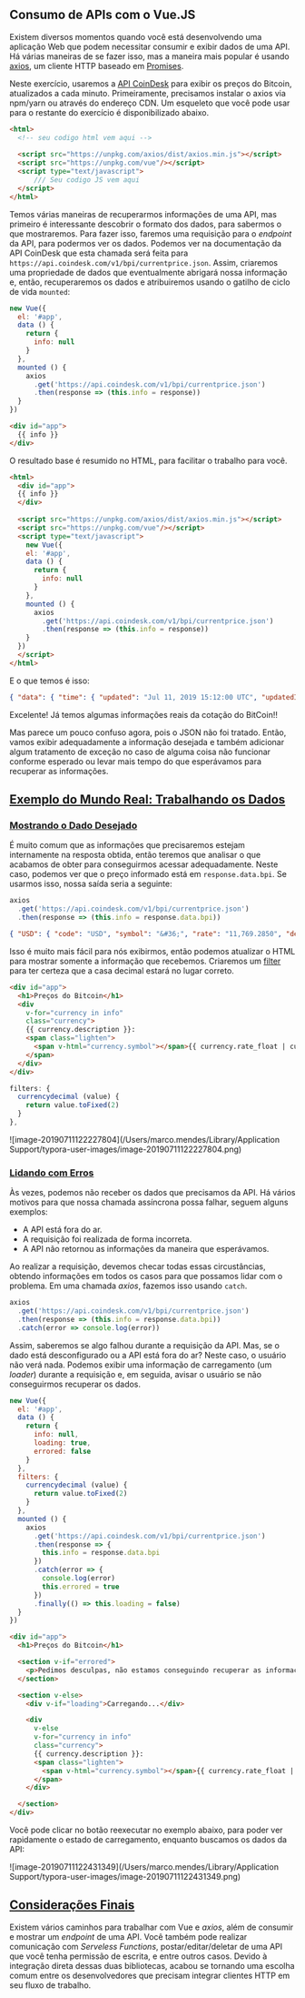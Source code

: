 ## Consumo de APIs com o Vue.JS

Existem diversos momentos quando você está desenvolvendo uma aplicação Web que podem necessitar consumir e exibir dados de uma API. Há várias maneiras de se fazer isso, mas a maneira mais popular é usando [axios](https://github.com/axios/axios), um cliente HTTP baseado em [Promises](https://developer.mozilla.org/pt-BR/docs/Web/JavaScript/Reference/Global_Objects/Promise).

Neste exercício, usaremos a [API CoinDesk](https://www.coindesk.com/api/) para exibir os preços do Bitcoin, atualizados a cada minuto. Primeiramente, precisamos instalar o axios via npm/yarn ou através do endereço CDN. Um esqueleto que você pode usar para o restante do exercício é disponibilizado abaixo.

```html
<html>
  <!-- seu codigo html vem aqui -->
  
  <script src="https://unpkg.com/axios/dist/axios.min.js"></script>
  <script src="https://unpkg.com/vue"/></script>
  <script type="text/javascript">
      /// Seu codigo JS vem aqui
  </script>
</html>
```

Temos várias maneiras de recuperarmos informações de uma API, mas primeiro é interessante descobrir o formato dos dados, para sabermos o que mostraremos. Para fazer isso, faremos uma requisição para o *endpoint* da API, para podermos ver os dados. Podemos ver na documentação da API CoinDesk que esta chamada será feita para `https://api.coindesk.com/v1/bpi/currentprice.json`. Assim, criaremos uma propriedade de dados que eventualmente abrigará nossa informação e, então, recuperaremos os dados e atribuiremos usando o gatilho de ciclo de vida `mounted`:

```javascript
new Vue({
  el: '#app',
  data () {
    return {
      info: null
    }
  },
  mounted () {
    axios
      .get('https://api.coindesk.com/v1/bpi/currentprice.json')
      .then(response => (this.info = response))
  }
})
```

```html
<div id="app">
  {{ info }}
</div>
```

O resultado base é resumido no HTML, para facilitar o trabalho para você.

```html
<html>
  <div id="app">
  {{ info }}
  </div>
  
  <script src="https://unpkg.com/axios/dist/axios.min.js"></script>
  <script src="https://unpkg.com/vue"/></script>
  <script type="text/javascript">
    new Vue({
    el: '#app',
    data () {
      return {
        info: null
      }
    },
    mounted () {
      axios
        .get('https://api.coindesk.com/v1/bpi/currentprice.json')
        .then(response => (this.info = response))
    }
  })
  </script>
</html>
```



E o que temos é isso:

```json
{ "data": { "time": { "updated": "Jul 11, 2019 15:12:00 UTC", "updatedISO": "2019-07-11T15:12:00+00:00", "updateduk": "Jul 11, 2019 at 16:12 BST" }, "disclaimer": "This data was produced from the CoinDesk Bitcoin Price Index (USD). Non-USD currency data converted using hourly conversion rate from openexchangerates.org", "chartName": "Bitcoin", "bpi": { "USD": { "code": "USD", "symbol": "&#36;", "rate": "11,769.2850", "description": "United States Dollar", "rate_float": 11769.285 }, "GBP": { "code": "GBP", "symbol": "&pound;", "rate": "9,387.6996", "description": "British Pound Sterling", "rate_float": 9387.6996 }, "EUR": { "code": "EUR", "symbol": "&euro;", "rate": "10,458.8928", "description": "Euro", "rate_float": 10458.8928 } } }, "status": 200, "statusText": "", "headers": { "cache-control": "max-age=15", "content-type": "application/javascript", "expires": "Thu, 11 Jul 2019 15:13:07 UTC" }, "config": { "transformRequest": {}, "transformResponse": {}, "timeout": 0, "xsrfCookieName": "XSRF-TOKEN", "xsrfHeaderName": "X-XSRF-TOKEN", "maxContentLength": -1, "headers": { "Accept": "application/json, text/plain, */*" }, "method": "get", "url": "https://api.coindesk.com/v1/bpi/currentprice.json" }, "request": {} }
```



Excelente! Já temos algumas informações reais da cotação do BitCoin!!

Mas parece um pouco confuso agora, pois o JSON não foi tratado. Então, vamos exibir adequadamente a informação desejada e também adicionar algum tratamento de exceção no caso de alguma coisa não funcionar conforme esperado ou levar mais tempo do que esperávamos para recuperar as informações.

## [Exemplo do Mundo Real: Trabalhando os Dados](https://br.vuejs.org/v2/cookbook/using-axios-to-consume-apis.html#Exemplo-do-Mundo-Real-Trabalhando-os-Dados)

### [Mostrando o Dado Desejado](https://br.vuejs.org/v2/cookbook/using-axios-to-consume-apis.html#Mostrando-o-Dado-Desejado)

É muito comum que as informações que precisaremos estejam internamente na resposta obtida, então teremos que analisar o que acabamos de obter para conseguirmos acessar adequadamente. Neste caso, podemos ver que o preço informado está em `response.data.bpi`. Se usarmos isso, nossa saída seria a seguinte:

```javascript
axios
  .get('https://api.coindesk.com/v1/bpi/currentprice.json')
  .then(response => (this.info = response.data.bpi))
```



```json
{ "USD": { "code": "USD", "symbol": "&#36;", "rate": "11,769.2850", "description": "United States Dollar", "rate_float": 11769.285 }, "GBP": { "code": "GBP", "symbol": "&pound;", "rate": "9,387.6996", "description": "British Pound Sterling", "rate_float": 9387.6996 }, "EUR": { "code": "EUR", "symbol": "&euro;", "rate": "10,458.8928", "description": "Euro", "rate_float": 10458.8928 } }
```

Isso é muito mais fácil para nós exibirmos, então podemos atualizar o HTML para mostrar somente a informação que recebemos. Criaremos um [filter](https://br.vuejs.org/v2/api/#Vue-filter) para ter certeza que a casa decimal estará no lugar correto.

```html
<div id="app">
  <h1>Preços do Bitcoin</h1>
  <div
    v-for="currency in info"
    class="currency">
    {{ currency.description }}:
    <span class="lighten">
      <span v-html="currency.symbol"></span>{{ currency.rate_float | currencydecimal }}
    </span>
  </div>
</div>
```



```javascript
filters: {
  currencydecimal (value) {
    return value.toFixed(2)
  }
},
```



![image-20190711122227804](/Users/marco.mendes/Library/Application Support/typora-user-images/image-20190711122227804.png)



### [Lidando com Erros](https://br.vuejs.org/v2/cookbook/using-axios-to-consume-apis.html#Lidando-com-Erros)

Às vezes, podemos não receber os dados que precisamos da API. Há vários motivos para que nossa chamada assíncrona possa falhar, seguem alguns exemplos:

- A API está fora do ar.
- A requisição foi realizada de forma incorreta.
- A API não retornou as informações da maneira que esperávamos.

Ao realizar a requisição, devemos checar todas essas circustâncias, obtendo informações em todos os casos para que possamos lidar com o problema. Em uma chamada *axios*, fazemos isso usando `catch`.

```javascript
axios
  .get('https://api.coindesk.com/v1/bpi/currentprice.json')
  .then(response => (this.info = response.data.bpi))
  .catch(error => console.log(error))
```

Assim, saberemos se algo falhou durante a requisição da API. Mas, se o dado está desconfigurado ou a API está fora do ar? Neste caso, o usuário não verá nada. Podemos exibir uma informação de carregamento (um *loader*) durante a requisição e, em seguida, avisar o usuário se não conseguirmos recuperar os dados.

```javascript
new Vue({
  el: '#app',
  data () {
    return {
      info: null,
      loading: true,
      errored: false
    }
  },
  filters: {
    currencydecimal (value) {
      return value.toFixed(2)
    }
  },
  mounted () {
    axios
      .get('https://api.coindesk.com/v1/bpi/currentprice.json')
      .then(response => {
        this.info = response.data.bpi
      })
      .catch(error => {
        console.log(error)
        this.errored = true
      })
      .finally(() => this.loading = false)
  }
})

```



```html
<div id="app">
  <h1>Preços do Bitcoin</h1>

  <section v-if="errored">
    <p>Pedimos desculpas, não estamos conseguindo recuperar as informações no momento. Por favor, tente novamente mais tarde.</p>
  </section>

  <section v-else>
    <div v-if="loading">Carregando...</div>

    <div
      v-else
      v-for="currency in info"
      class="currency">
      {{ currency.description }}:
      <span class="lighten">
        <span v-html="currency.symbol"></span>{{ currency.rate_float | currencydecimal }}
      </span>
    </div>

  </section>
</div>
```



Você pode clicar no botão reexecutar no exemplo abaixo, para poder ver rapidamente o estado de carregamento, enquanto buscamos os dados da API:

![image-20190711122431349](/Users/marco.mendes/Library/Application Support/typora-user-images/image-20190711122431349.png)



## [Considerações Finais](https://br.vuejs.org/v2/cookbook/using-axios-to-consume-apis.html#Consideracoes-Finais)

Existem vários caminhos para trabalhar com Vue e *axios*, além de consumir e mostrar um *endpoint* de uma API. Você também pode realizar comunicação com *Serveless Functions*, postar/editar/deletar de uma API que você tenha permissão de escrita, e entre outros casos. Devido à integração direta dessas duas bibliotecas, acabou se tornando uma escolha comum entre os desenvolvedores que precisam integrar clientes HTTP em seu fluxo de trabalho.